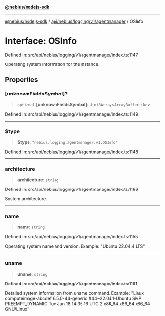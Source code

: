 [**@nebius/nodejs-sdk**](../../../../../../README.md)

***

[@nebius/nodejs-sdk](../../../../../../README.md) / [api/nebius/logging/v1/agentmanager](../README.md) / OSInfo

# Interface: OSInfo

Defined in: src/api/nebius/logging/v1/agentmanager/index.ts:1147

Operating system information for the instance.

## Properties

### \[unknownFieldsSymbol\]?

> `optional` **\[unknownFieldsSymbol\]**: `Uint8Array`\<`ArrayBufferLike`\>

Defined in: src/api/nebius/logging/v1/agentmanager/index.ts:1149

***

### $type

> **$type**: `"nebius.logging.agentmanager.v1.OSInfo"`

Defined in: src/api/nebius/logging/v1/agentmanager/index.ts:1148

***

### architecture

> **architecture**: `string`

Defined in: src/api/nebius/logging/v1/agentmanager/index.ts:1166

System architecture.

***

### name

> **name**: `string`

Defined in: src/api/nebius/logging/v1/agentmanager/index.ts:1155

Operating system name and version.
 Example: "Ubuntu 22.04.4 LTS"

***

### uname

> **uname**: `string`

Defined in: src/api/nebius/logging/v1/agentmanager/index.ts:1161

Detailed system information from uname command.
 Example: "Linux computeimage-abcdef 6.5.0-44-generic #44~22.04.1-Ubuntu SMP PREEMPT_DYNAMIC Tue Jun 18 14:36:16 UTC 2 x86_64 x86_64 x86_64 GNU/Linux"
